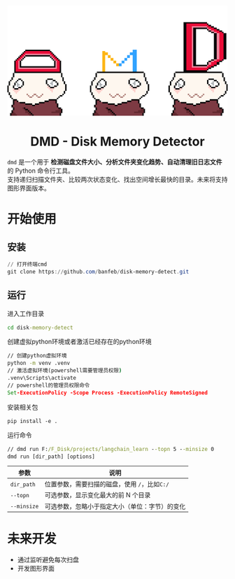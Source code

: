 ![dmd](./assets/dmd.png)



<h1 align="center">DMD - Disk Memory Detector</h1>



`dmd` 是一个用于 **检测磁盘文件大小、分析文件夹变化趋势、自动清理旧日志文件** 的 Python 命令行工具。  
支持递归扫描文件夹、比较两次状态变化、找出空间增长最快的目录。未来将支持图形界面版本。



# 开始使用



## 安装

```powershell
// 打开终端cmd
git clone https://github.com/banfeb/disk-memory-detect.git
```



## 运行

进入工作目录

```cmd
cd disk-memory-detect
```

创建虚拟python环境或者激活已经存在的python环境

```cmd
// 创建python虚拟环境
python -m venv .venv
// 激活虚拟环境(powershell需要管理员权限)
.venv\Scripts\activate
// powershell的管理员权限命令
Set-ExecutionPolicy -Scope Process -ExecutionPolicy RemoteSigned
```

安装相关包

```
pip install -e .
```

运行命令

```cmd
// dmd run F:/F_Disk/projects/langchain_learn --topn 5 --minsize 0
dmd run [dir_path] [options]
```



| 参数        | 说明                                           |
| ----------- | ---------------------------------------------- |
| `dir_path`  | 位置参数，需要扫描的磁盘，使用 `/`，比如`C:/`  |
| `--topn`    | 可选参数，显示变化最大的前 N 个目录            |
| `--minsize` | 可选参数，忽略小于指定大小（单位：字节）的变化 |



# 未来开发

- 通过监听避免每次扫盘
- 开发图形界面


